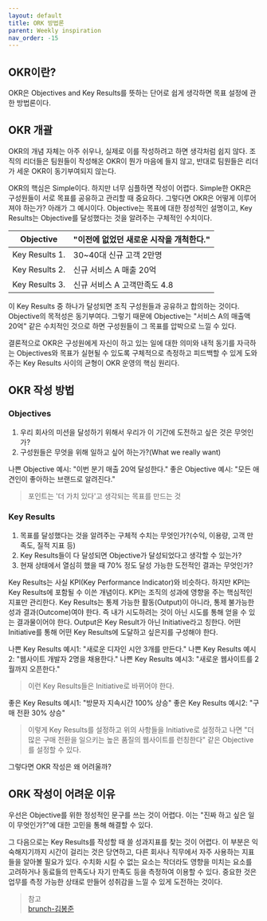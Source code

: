 ```yaml
---
layout: default
title: ORK 방법론
parent: Weekly inspiration
nav_order: -15
---
```



## OKR이란?
OKR은 Objectives and Key Results를 뜻하는 단어로 쉽게 생각하면 목표 설정에 관한 방법론이다. 

## OKR 개괄
OKR의 개념 자체는 아주 쉬우나, 실제로 이를 작성하려고 하면 생각처럼 쉽지 않다. 조직의 리더들은 팀원들이 작성해온 OKR이 뭔가 마음에 들지 않고, 반대로 팀원들은 리더가 세운 OKR이 동기부여되지 않는다.

OKR의 핵심은 Simple이다. 하지만 너무 심플하면 작성이 어렵다. Simple한 OKR은 구성원들이 서로 목표를 공유하고 관리할 때 중요하다. 그렇다면 OKR은 어떻게 이루어져야 하는가? 아래가 그 예시이다. Objective는 목표에 대한 정성적인 설명이고, Key Results는 Objective를 달성했다는 것을 알려주는 구체적인 수치이다. 

|Objective|"이전에 없었던 새로운 시작을 개척한다."|
|---|---|
|Key Results 1.|30~40대 신규 고객 2만명|
|Key Results 2.|신규 서비스 A 매출 20억|
|Key Results 3.|신규 서비스 A 고객만족도 4.8|

이 Key Results 중 하나가 달성되면 조직 구성원들과 공유하고 합의하는 것이다. Objective의 목적성은 동기부여다. 그렇기 때문에 Objective는 "서비스 A의 매출액 20억" 같은 수치적인 것으로 하면 구성원들이 그 목표를 압박으로 느낄 수 있다. 

결론적으로 OKR은 구성원에게 자신이 하고 있는 일에 대한 의미와 내적 동기를 자극하는 Objectives와 목표가 실현될 수 있도록 구체적으로 측정하고 피드백할 수 있게 도와주는 Key Results 사이의 균형이 OKR 운영의 핵심 원리다.

## OKR 작성 방법

### Objectives 
<ol>
  <li>우리 회사의 미션을 달성하기 위해서 우리가 이 기간에 도전하고 싶은 것은 무엇인가?</li>
  <li>구성원들은 무엇을 위해 일하고 싶어 하는가?(What we really want)</li>
</ol>

나쁜 Objective 예시: "이번 분기 매출 20억 달성한다."
좋은 Objective 예시: "모든 애견인이 좋아하는 브랜드로 알려진다."
> 포인트는 '더 가치 있다'고 생각되는 목표를 만드는 것

### Key Results
<ol>
  <li>목표를 달성했다는 것을 알려주는 구체적 수치는 무엇인가?(수익, 이용량, 고객 만족도, 질적 지표 등)</li>
  <li>Key Results들이 다 달성되면 Objective가 달성되었다고 생각할 수 있는가?</li>
  <li>현재 상태에서 열심히 했을 때 70% 정도 달성 가능한 도전적인 결과는 무엇인가?</li>
</ol>

Key Results는 사실 KPI(Key Performance Indicator)와 비슷하다. 하지만 KPI는 Key Results에 포함될 수 이쓴 개념이다. KPI는 조직의 성과에 영향을 주는 핵심적인 지표만 관리한다. Key Results는 통제 가능한 활동(Output)이 아니라, 통제 불가능한 성과 결과(Outcome)여야 한다. 즉 내가 시도하려는 것이 아닌 시도를 통해 얻을 수 있는 결과물이어야 한다. Output은 Key Result가 아닌 Initiative라고 칭한다. 어떤 Initiative를 통해 어떤 Key Results에 도달하고 싶은지를 구성해야 한다.

나쁜 Key Results 예시1: "새로운 디자인 시안 3개를 만든다."
나쁜 Key Results 예시2: "웹사이트 개발자 2명을 채용한다."
나쁜 Key Results 예시3: "새로운 웹사이트를 2월까지 오픈한다."
> 이런 Key Results들은 Initiative로 바뀌어야 한다.

좋은 Key Results 예시1: "방문자 지속시간 100% 상승"
좋은 Key Results 예시2: "구매 전환 30% 상승"
> 이렇게 Key Results를 설정하고 위의 사항들을 Initiative로 설정하고 나면 "더 많은 구매 전환을 일으키는 높은 품질의 웹사이트를 런칭한다" 같은 Objective를 설정할 수 있다.

그렇다면 OKR 작성은 왜 어려울까?

## ORK 작성이 어려운 이유
우선은 Objective를 위한 정성적인 문구를 쓰는 것이 어렵다. 이는 "진짜 하고 싶은 일이 무엇인가?"에 대한 고민을 통해 해결할 수 있다. 

그 다음으로는 Key Results를 작성할 때 쓸 성과지표를 찾는 것이 어렵다. 이 부분은 익숙해지기까지 시간이 걸리는 것은 당연하고, 다른 회사나 직무에서 자주 사용하는 지표들을 알아볼 필요가 있다. 수치화 시킬 수 없는 요소는 작더라도 영향을 미치는 요소를 고려하거나 동료들의 만족도나 자기 만족도 등을 측정하여 이용할 수 있다. 중요한 것은 업무를 측정 가능한 상태로 만들어 성취감을 느낄 수 있게 도전하는 것이다.


> 참고<br>
> [brunch-김봉준](https://brunch.co.kr/@tanagement/183)